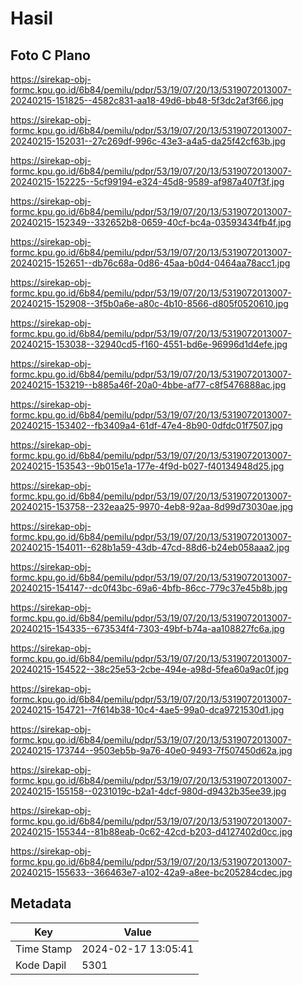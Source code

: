 # Hasil

## Foto C Plano

https://sirekap-obj-formc.kpu.go.id/6b84/pemilu/pdpr/53/19/07/20/13/5319072013007-20240215-151825--4582c831-aa18-49d6-bb48-5f3dc2af3f66.jpg

https://sirekap-obj-formc.kpu.go.id/6b84/pemilu/pdpr/53/19/07/20/13/5319072013007-20240215-152031--27c269df-996c-43e3-a4a5-da25f42cf63b.jpg

https://sirekap-obj-formc.kpu.go.id/6b84/pemilu/pdpr/53/19/07/20/13/5319072013007-20240215-152225--5cf99194-e324-45d8-9589-af987a407f3f.jpg

https://sirekap-obj-formc.kpu.go.id/6b84/pemilu/pdpr/53/19/07/20/13/5319072013007-20240215-152349--332652b8-0659-40cf-bc4a-03593434fb4f.jpg

https://sirekap-obj-formc.kpu.go.id/6b84/pemilu/pdpr/53/19/07/20/13/5319072013007-20240215-152651--db76c68a-0d86-45aa-b0d4-0464aa78acc1.jpg

https://sirekap-obj-formc.kpu.go.id/6b84/pemilu/pdpr/53/19/07/20/13/5319072013007-20240215-152908--3f5b0a6e-a80c-4b10-8566-d805f0520610.jpg

https://sirekap-obj-formc.kpu.go.id/6b84/pemilu/pdpr/53/19/07/20/13/5319072013007-20240215-153038--32940cd5-f160-4551-bd6e-96996d1d4efe.jpg

https://sirekap-obj-formc.kpu.go.id/6b84/pemilu/pdpr/53/19/07/20/13/5319072013007-20240215-153219--b885a46f-20a0-4bbe-af77-c8f5476888ac.jpg

https://sirekap-obj-formc.kpu.go.id/6b84/pemilu/pdpr/53/19/07/20/13/5319072013007-20240215-153402--fb3409a4-61df-47e4-8b90-0dfdc01f7507.jpg

https://sirekap-obj-formc.kpu.go.id/6b84/pemilu/pdpr/53/19/07/20/13/5319072013007-20240215-153543--9b015e1a-177e-4f9d-b027-f40134948d25.jpg

https://sirekap-obj-formc.kpu.go.id/6b84/pemilu/pdpr/53/19/07/20/13/5319072013007-20240215-153758--232eaa25-9970-4eb8-92aa-8d99d73030ae.jpg

https://sirekap-obj-formc.kpu.go.id/6b84/pemilu/pdpr/53/19/07/20/13/5319072013007-20240215-154011--628b1a59-43db-47cd-88d6-b24eb058aaa2.jpg

https://sirekap-obj-formc.kpu.go.id/6b84/pemilu/pdpr/53/19/07/20/13/5319072013007-20240215-154147--dc0f43bc-69a6-4bfb-86cc-779c37e45b8b.jpg

https://sirekap-obj-formc.kpu.go.id/6b84/pemilu/pdpr/53/19/07/20/13/5319072013007-20240215-154335--673534f4-7303-49bf-b74a-aa108827fc6a.jpg

https://sirekap-obj-formc.kpu.go.id/6b84/pemilu/pdpr/53/19/07/20/13/5319072013007-20240215-154522--38c25e53-2cbe-494e-a98d-5fea60a9ac0f.jpg

https://sirekap-obj-formc.kpu.go.id/6b84/pemilu/pdpr/53/19/07/20/13/5319072013007-20240215-154721--7f614b38-10c4-4ae5-99a0-dca9721530d1.jpg

https://sirekap-obj-formc.kpu.go.id/6b84/pemilu/pdpr/53/19/07/20/13/5319072013007-20240215-173744--9503eb5b-9a76-40e0-9493-7f507450d62a.jpg

https://sirekap-obj-formc.kpu.go.id/6b84/pemilu/pdpr/53/19/07/20/13/5319072013007-20240215-155158--0231019c-b2a1-4dcf-980d-d9432b35ee39.jpg

https://sirekap-obj-formc.kpu.go.id/6b84/pemilu/pdpr/53/19/07/20/13/5319072013007-20240215-155344--81b88eab-0c62-42cd-b203-d4127402d0cc.jpg

https://sirekap-obj-formc.kpu.go.id/6b84/pemilu/pdpr/53/19/07/20/13/5319072013007-20240215-155633--366463e7-a102-42a9-a8ee-bc205284cdec.jpg


## Metadata

| Key        | Value               |
| ---------- | ------------------- |
| Time Stamp | 2024-02-17 13:05:41 |
| Kode Dapil | 5301                |



